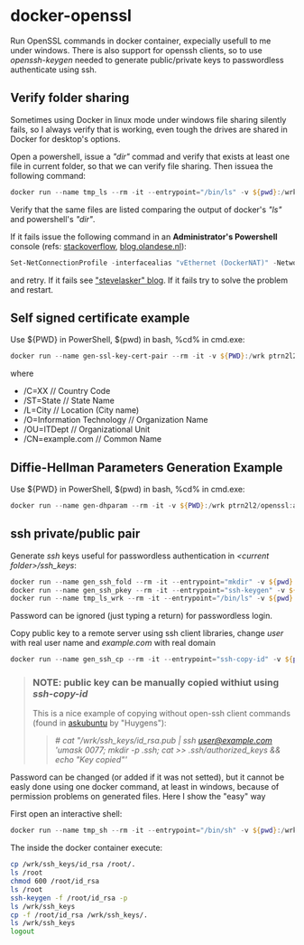 # docker-openssl

Run OpenSSL commands in docker container, expecially usefull to me under windows.
There is also support for openssh clients, so to use *openssh-keygen* needed to generate public/private keys to passwordless authenticate using ssh.

## Verify folder sharing

Sometimes using Docker in linux mode under windows file sharing silently fails, so I always verify that is working, even tough the drives are shared in Docker for desktop's options.

Open a powershell, issue a *"dir"* commad and verify that exists at least one file in current folder, so that we can verify file sharing.
Then issuea the following command:

~~~~powershell
docker run --name tmp_ls --rm -it --entrypoint="/bin/ls" -v ${pwd}:/wrk ptrn2l2/openssl:alpine-3.8
~~~~

Verify that the same files are listed comparing the output of docker's *"ls"* and powershell's *"dir"*.

If it fails issue the following command in an **Administrator's Powershell** console (refs: [stackoverflow](<https://stackoverflow.com/a/43904051>), [blog.olandese.nl](<https://blog.olandese.nl/2017/05/03/solve-docker-for-windows-error-a-firewall-is-blocking-file-sharing-between-windows-and-the-containers/>)):

~~~~powershell
Set-NetConnectionProfile -interfacealias "vEthernet (DockerNAT)" -NetworkCategory Private
~~~~

and retry. If it fails see ["stevelasker" blog](https://blogs.msdn.microsoft.com/stevelasker/2016/06/14/configuring-docker-for-windows-volumes/). If it fails try to solve the problem and restart.

## Self signed certificate example

Use ${PWD} in PowerShell, $(pwd) in bash, %cd% in cmd.exe:

~~~~powershell
docker run --name gen-ssl-key-cert-pair --rm -it -v ${PWD}:/wrk ptrn2l2/openssl:alpine-3.8 req -x509 -days 3650 -newkey rsa:2048 -subj "/C=IT/ST=CE/L=CE/O=IT/OU=ITDept/CN=example.com" -nodes -keyout /wrk/selfsigned.key -out /wrk/selfsigned.crt
~~~~

where

* /C=XX // Country Code
* /ST=State // State Name
* /L=City // Location (City name)
* /O=Information Technology // Organization Name
* /OU=ITDept // Organizational Unit
* /CN=example.com // Common Name

## Diffie-Hellman Parameters Generation Example

Use ${PWD} in PowerShell, $(pwd) in bash, %cd% in cmd.exe:

~~~~powershell
docker run --name gen-dhparam --rm -it -v ${PWD}:/wrk ptrn2l2/openssl:alpine-3.8 dhparam -out /wrk/dhparam.pem 2048
~~~~

## ssh private/public pair

Generate *ssh* keys useful for passwordless authentication in *&lt;current folder&gt;/ssh_keys*:

~~~~powershell
docker run --name gen_ssh_fold --rm -it --entrypoint="mkdir" -v ${pwd}:/wrk ptrn2l2/openssl:alpine-3.8 -p /wrk/ssh_keys
docker run --name gen_ssh_pkey --rm -it --entrypoint="ssh-keygen" -v ${pwd}:/wrk ptrn2l2/openssl:alpine-3.8 -t rsa -b 4096 -f /wrk/ssh_keys/id_rsa
docker run --name tmp_ls_wrk --rm -it --entrypoint="/bin/ls" -v ${pwd}:/wrk ptrn2l2/openssl:alpine-3.8 /wrk/ssh_keys
~~~~

Password can be ignored (just typing a return) for passwordless login.

Copy public key to a remote server using ssh client libraries, change *user* with real user name and *example&#46;com* with real domain

~~~~powershell
docker run --name gen_ssh_cp --rm -it --entrypoint="ssh-copy-id" -v ${pwd}:/wrk ptrn2l2/openssl:alpine-3.8 "user@example.com -p 22 -f /wrk/ssh_keys/id_rsa.pub"
~~~~

> ### NOTE: public key can be manually copied withiut using *ssh-copy-id*
> This is a nice example of copying without open-ssh client commands (found in [askubuntu](<https://askubuntu.com/a/6186>) by "Huygens"):
>
>> *# cat "/wrk/ssh_keys/id_rsa.pub | ssh user@example.com 'umask 0077; mkdir -p .ssh; cat >> .ssh/authorized_keys && echo "Key copied"'*

Password can be changed (or added if it was not setted), but it cannot be easly done using one docker command, at least in windows, because of permission problems on generated files.
Here I show the "easy" way

First open an interactive shell:

~~~~powershell
docker run --name tmp_sh --rm -it --entrypoint="/bin/sh" -v ${pwd}:/wrk ptrn2l2/openssl:alpine-3.8
~~~~

The inside the docker container execute:

~~~~sh
cp /wrk/ssh_keys/id_rsa /root/.
ls /root
chmod 600 /root/id_rsa
ls /root
ssh-keygen -f /root/id_rsa -p
ls /wrk/ssh_keys
cp -f /root/id_rsa /wrk/ssh_keys/.
ls /wrk/ssh_keys
logout
~~~~
